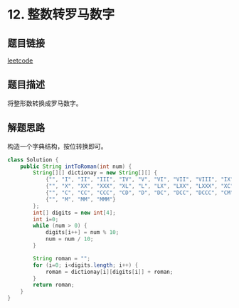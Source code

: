 # 12. 整数转罗马数字

## 题目链接

[leetcode](https://leetcode-cn.com/problems/integer-to-roman/)

## 题目描述

将整形数转换成罗马数字。

## 解题思路

构造一个字典结构，按位转换即可。

```java
class Solution {
    public String intToRoman(int num) {
        String[][] dictionay = new String[][] {
            {"", "I", "II", "III", "IV", "V", "VI", "VII", "VIII", "IX"},
            {"", "X", "XX", "XXX", "XL", "L", "LX", "LXX", "LXXX", "XC"},
            {"", "C", "CC", "CCC", "CD", "D", "DC", "DCC", "DCCC", "CM"},
            {"", "M", "MM", "MMM"}
        };
        int[] digits = new int[4];
        int i=0;
        while (num > 0) {
            digits[i++] = num % 10;
            num = num / 10;
        }

        String roman = "";
        for (i=0; i<digits.length; i++) {
            roman = dictionay[i][digits[i]] + roman;
        }
        return roman;
    }
}
```

